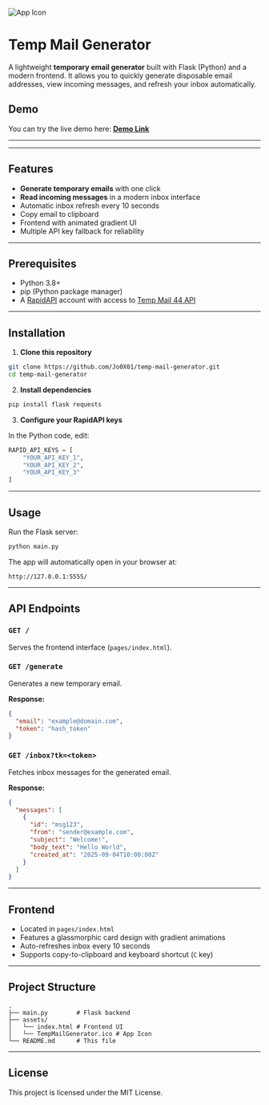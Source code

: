 ![App Icon](assets/TempMailGenerator.ico)

# Temp Mail Generator

A lightweight **temporary email generator** built with Flask (Python) and a modern frontend. It allows you to quickly generate disposable email addresses, view incoming messages, and refresh your inbox automatically.


## Demo

You can try the live demo here: **[Demo Link](https://Jo0X01.github.io/temp-mail-generator)**

---
---

## Features

- **Generate temporary emails** with one click  
- **Read incoming messages** in a modern inbox interface  
- Automatic inbox refresh every 10 seconds  
- Copy email to clipboard  
- Frontend with animated gradient UI  
- Multiple API key fallback for reliability  

---

## Prerequisites

- Python 3.8+
- pip (Python package manager)
- A [RapidAPI](https://rapidapi.com/) account with access to [Temp Mail 44 API](https://rapidapi.com/calvinloveland335703-0p6BxLYIH8f/api/temp-mail44)

---

## Installation

1. **Clone this repository**

```bash
git clone https://github.com/Jo0X01/temp-mail-generator.git
cd temp-mail-generator
```

2. **Install dependencies**

```bash
pip install flask requests
```

3. **Configure your RapidAPI keys**

In the Python code, edit:

```python
RAPID_API_KEYS = [
    "YOUR_API_KEY_1",
    "YOUR_API_KEY_2",
    "YOUR_API_KEY_3"
]
```

---

## Usage

Run the Flask server:

```bash
python main.py
```

The app will automatically open in your browser at:

```
http://127.0.0.1:5555/
```

---

## API Endpoints

### `GET /`
Serves the frontend interface (`pages/index.html`).

### `GET /generate`
Generates a new temporary email.

**Response:**
```json
{
  "email": "example@domain.com",
  "token": "hash_token"
}
```

### `GET /inbox?tk=<token>`
Fetches inbox messages for the generated email.

**Response:**
```json
{
  "messages": [
    {
      "id": "msg123",
      "from": "sender@example.com",
      "subject": "Welcome!",
      "body_text": "Hello World",
      "created_at": "2025-09-04T10:00:00Z"
    }
  ]
}
```

---

## Frontend

- Located in `pages/index.html`
- Features a glassmorphic card design with gradient animations
- Auto-refreshes inbox every 10 seconds
- Supports copy-to-clipboard and keyboard shortcut (`C` key)

---

## Project Structure

```
.
├── main.py        # Flask backend
├── assets/
│   └── index.html # Frontend UI
│   └── TempMailGenerator.ico # App Icon
└── README.md      # This file
```

---

## License

This project is licensed under the MIT License.
